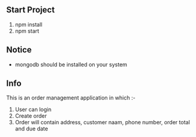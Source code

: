 ## Start Project 

1. npm install
2. npm start

## Notice
* mongodb should be installed on your system

## Info

This is an order management application in which :-
1. User can login
2. Create order
3. Order will contain address, customer naam, phone number, order total and due date